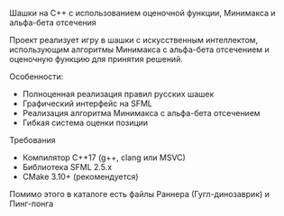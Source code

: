 Шашки на C++ с использованием оценочной функции, Минимакса и альфа-бета отсечения

Проект реализует игру в шашки с искусственным интеллектом, использующим алгоритмы Минимакса с альфа-бета отсечением и оценочную функцию для принятия решений.

Особенности:

- Полноценная реализация правил русских шашек
- Графический интерфейс на SFML
- Реализация алгоритма Минимакса с альфа-бета отсечением
- Гибкая система оценки позиции

Требования
- Компилятор C++17 (g++, clang или MSVC)
- Библиотека SFML 2.5.x
- CMake 3.10+ (рекомендуется)

Помимо этого в каталоге есть файлы Раннера (Гугл-динозаврик) и Пинг-понга
